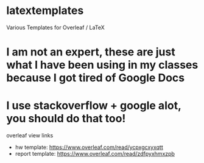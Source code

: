 # latextemplates
Various Templates for Overleaf / LaTeX

# I am not an expert, these are just what I have been using in my classes because I got tired of Google Docs

# I use stackoverflow + google alot, you should do that too!

overleaf view links
- hw template: https://www.overleaf.com/read/ycpxgcxyxqtt
- report template: https://www.overleaf.com/read/zdfpyxhmxzpb